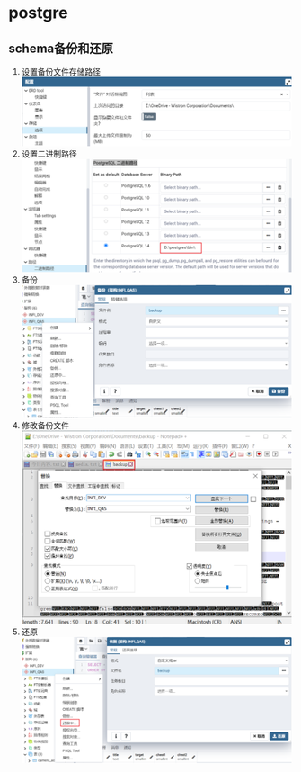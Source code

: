 # postgre

## schema备份和还原
1. 设置备份文件存储路径
![](./_assets/postgre%E6%96%87%E4%BB%B6%E5%AD%98%E5%82%A8%E8%B7%AF%E5%BE%84.png)
2. 设置二进制路径
![](./_assets//PostgreSQL%E4%BA%8C%E8%BF%9B%E5%88%B6%E8%B7%AF%E5%BE%84.png)
3. 备份 
![](./_assets/PostgreSQL%E5%A4%87%E4%BB%BD.png)
4. 修改备份文件
![](./_assets/postgre%E6%9E%B6%E6%9E%84%E5%90%8D%E6%9B%BF%E6%8D%A2.png)
5. 还原
![](./_assets//PostgreSQL%E8%BF%98%E5%8E%9F.png)